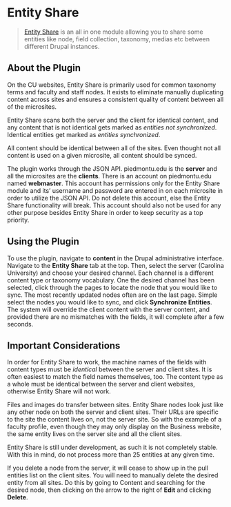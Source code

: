 # Entity Share
> [Entity Share](https://www.drupal.org/project/entity_share) is an all in one module allowing you to share some entities like node, field collection, taxonomy, medias etc between different Drupal instances.  

## About the Plugin
On the CU websites, Entity Share is primarily used for common taxonomy terms and faculty and staff nodes. It exists to eliminate manually duplicating content across sites and ensures a consistent quality of content between all of the microsites.

Entity Share scans both the server and the client for identical content, and any content that is not identical gets marked as *entities not synchronized*. Identical entities get marked as *entities synchronized*.

All content should be identical between all of the sites.  Even thought not all content is used on a given microsite, all content should be synced.

The plugin works through the JSON API. piedmontu.edu is the **server** and all the microsites are the **clients**. There is an account on piedmontu.edu named **webmaster**. This account has permissions only for the Entity Share module and its’ username and password are entered in on each microsite in order to utilize the JSON API. Do not delete this account, else the Entity Share functionality will break. This account should also not be used for any other purpose besides Entity Share in order to keep security as a top priority.

## Using the Plugin
To use the plugin, navigate to **content** in the Drupal administrative interface. Navigate to the **Entity Share** tab at the top. Then, select the server (Carolina University) and choose your desired channel. Each channel is a different content type or taxonomy vocabulary. One the desired channel has been selected, click through the pages to locate the node that you would like to sync. The most recently updated nodes often are on the last page. Simple select the nodes you would like to sync, and click **Synchronize Entities**. The system will override the client content with the server content, and provided there are no mismatches with the fields, it will complete after a few seconds.

## Important Considerations
In order for Entity Share to work, the machine names of the fields with content types must be *identical* between the server and client sites. It is often easiest to match the field names themselves, too. The content type as a whole must be identical between the server and client websites, otherwise Entity Share will not work.

Files and images do transfer between sites. Entity Share nodes look just like any other node on both the server and client sites. Their URLs are specific to the site the content lives on, not the server site. So with the example of a faculty profile, even though they may only display on the Business website, the same entity lives on the server site and all the client sites.

Entity Share is still under development, as such it is not completely stable. With this in mind, do not process more than 25 entities at any given time.

If you delete a node from the server, it will cease to show up in the pull entities list on the client sites. You will need to manually delete the desired entity from all sites. Do this by going to Content and searching for the desired node, then clicking on the arrow to the right of **Edit** and clicking **Delete**.